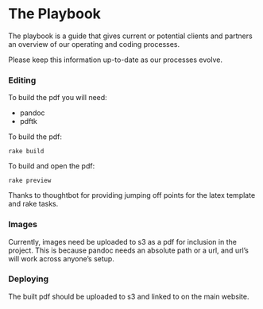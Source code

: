 # The Playbook
The playbook is a guide that gives current or potential clients and partners an overview of our operating and coding processes.

Please keep this information up-to-date as our processes evolve.

### Editing
To build the pdf you will need:
- pandoc
- pdftk

To build the pdf:

```shell
rake build
```

To build and open the pdf:

```shell
rake preview
```

Thanks to thoughtbot for providing jumping off points for the latex template and rake tasks.

### Images
Currently, images need be uploaded to s3 as a pdf for inclusion in the project. This is because pandoc needs an absolute path or a url, and url’s will work across anyone’s setup.

### Deploying
The built pdf should be uploaded to s3 and linked to on the main website.
